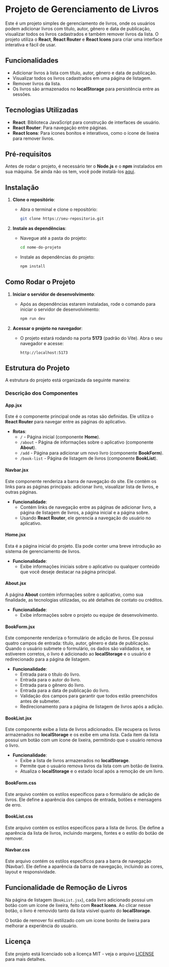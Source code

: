# Projeto de Gerenciamento de Livros

Este é um projeto simples de gerenciamento de livros, onde os usuários podem adicionar livros com título, autor, gênero e data de publicação, visualizar todos os livros cadastrados e também remover livros da lista. O projeto utiliza o **React**, **React Router** e **React Icons** para criar uma interface interativa e fácil de usar.

## Funcionalidades

- Adicionar livros à lista com título, autor, gênero e data de publicação.
- Visualizar todos os livros cadastrados em uma página de listagem.
- Remover livros da lista.
- Os livros são armazenados no **localStorage** para persistência entre as sessões.

## Tecnologias Utilizadas

- **React**: Biblioteca JavaScript para construção de interfaces de usuário.
- **React Router**: Para navegação entre páginas.
- **React Icons**: Para ícones bonitos e interativos, como o ícone de lixeira para remover livros.

## Pré-requisitos

Antes de rodar o projeto, é necessário ter o **Node.js** e o **npm** instalados em sua máquina. Se ainda não os tem, você pode instalá-los [aqui](https://nodejs.org/).

## Instalação

1. **Clone o repositório**:
   - Abra o terminal e clone o repositório:
     ```bash
     git clone https://seu-repositorio.git
     ```

2. **Instale as dependências**:
   - Navegue até a pasta do projeto:
     ```bash
     cd nome-do-projeto
     ```
   - Instale as dependências do projeto:
     ```bash
     npm install
     ```

## Como Rodar o Projeto

1. **Iniciar o servidor de desenvolvimento**:
   - Após as dependências estarem instaladas, rode o comando para iniciar o servidor de desenvolvimento:
     ```bash
     npm run dev
     ```

2. **Acessar o projeto no navegador**:
   - O projeto estará rodando na porta **5173** (padrão do Vite). Abra o seu navegador e acesse:
     ```
     http://localhost:5173
     ```

## Estrutura do Projeto

A estrutura do projeto está organizada da seguinte maneira:



### **Descrição dos Componentes**

#### **App.jsx**
Este é o componente principal onde as rotas são definidas. Ele utiliza o **React Router** para navegar entre as páginas do aplicativo.

- **Rotas**:
  - `/` - Página inicial (componente **Home**).
  - `/about` - Página de informações sobre o aplicativo (componente **About**).
  - `/add` - Página para adicionar um novo livro (componente **BookForm**).
  - `/book-list` - Página de listagem de livros (componente **BookList**).

#### **Navbar.jsx**
Este componente renderiza a barra de navegação do site. Ele contém os links para as páginas principais: adicionar livro, visualizar lista de livros, e outras páginas.

- **Funcionalidade**:
  - Contém links de navegação entre as páginas de adicionar livro, a página de listagem de livros, a página inicial e a página sobre.
  - Usando **React Router**, ele gerencia a navegação do usuário no aplicativo.

#### **Home.jsx**
Esta é a página inicial do projeto. Ela pode conter uma breve introdução ao sistema de gerenciamento de livros.

- **Funcionalidade**:
  - Exibe informações iniciais sobre o aplicativo ou qualquer conteúdo que você deseje destacar na página principal.

#### **About.jsx**
A página **About** contém informações sobre o aplicativo, como sua finalidade, as tecnologias utilizadas, ou até detalhes de contato ou créditos.

- **Funcionalidade**:
  - Exibe informações sobre o projeto ou equipe de desenvolvimento.

#### **BookForm.jsx**
Este componente renderiza o formulário de adição de livros. Ele possui quatro campos de entrada: título, autor, gênero e data de publicação. Quando o usuário submete o formulário, os dados são validados e, se estiverem corretos, o livro é adicionado ao **localStorage** e o usuário é redirecionado para a página de listagem.

- **Funcionalidade**:
  - Entrada para o título do livro.
  - Entrada para o autor do livro.
  - Entrada para o gênero do livro.
  - Entrada para a data de publicação do livro.
  - Validação dos campos para garantir que todos estão preenchidos antes de submeter.
  - Redirecionamento para a página de listagem de livros após a adição.

#### **BookList.jsx**
Este componente exibe a lista de livros adicionados. Ele recupera os livros armazenados no **localStorage** e os exibe em uma lista. Cada item da lista possui um botão com um ícone de lixeira, permitindo que o usuário remova o livro.

- **Funcionalidade**:
  - Exibe a lista de livros armazenados no **localStorage**.
  - Permite que o usuário remova livros da lista com um botão de lixeira.
  - Atualiza o **localStorage** e o estado local após a remoção de um livro.

#### **BookForm.css**
Este arquivo contém os estilos específicos para o formulário de adição de livros. Ele define a aparência dos campos de entrada, botões e mensagens de erro.

#### **BookList.css**
Este arquivo contém os estilos específicos para a lista de livros. Ele define a aparência da lista de livros, incluindo margens, fontes e o estilo do botão de remover.

#### **Navbar.css**
Este arquivo contém os estilos específicos para a barra de navegação (Navbar). Ele define a aparência da barra de navegação, incluindo as cores, layout e responsividade.

## Funcionalidade de Remoção de Livros

Na página de listagem (`BookList.jsx`), cada livro adicionado possui um botão com um ícone de lixeira, feito com **React Icons**. Ao clicar nesse botão, o livro é removido tanto da lista visível quanto do **localStorage**. 

O botão de remover foi estilizado com um ícone bonito de lixeira para melhorar a experiência do usuário.

## Licença

Este projeto está licenciado sob a licença MIT - veja o arquivo [LICENSE](LICENSE) para mais detalhes.
